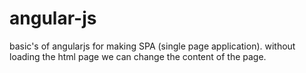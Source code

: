 # angular-js
basic's of angularjs for making SPA (single page application). without loading the html page we can change the content of the page. 
